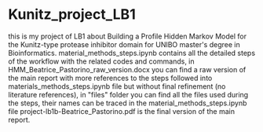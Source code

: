 # Kunitz_project_LB1
this is my project of LB1 about Building a Profile Hidden Markov Model for the Kunitz-type protease inhibitor domain for UNIBO master's degree in Bioinformatics.
material_methods_steps.ipynb contains all the detailed steps of the workflow with the related codes and commands,
in HMM_Beatrice_Pastorino_raw_version.docx you can find a raw version of the main report with more references to the steps followed into materials_methods_steps.ipynb file but without final refinement (no literature references),
in "files" folder you can find all the files used during the steps, their names can be traced in the material_methods_steps.ipynb file
project-lb1b-Beatrice_Pastorino.pdf is the final version of the main report.
